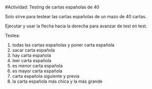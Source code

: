 #Actividad: Testing de cartas españolas de 40

Solo sirve para testear las cartas españolas de un mazo de 40 cartas.

Ejecutar y usar la flecha hacia la derecha para avanzar de test en test.

Testea: 
  1. todas las cartas españolas y poner carta española
  2. sacar carta española
  3. hay carta española
  4. leer carta española
  5. es menor carta española
  6. es mayor carta española
  7. carta española siguiente y previa
  8. la carta española más chica y la más grande
